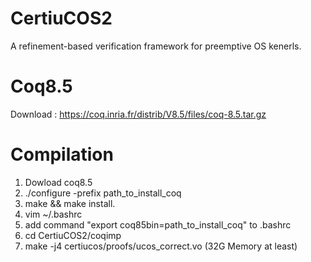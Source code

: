 # CertiuCOS2
A refinement-based verification framework for preemptive OS kenerls. 

# Coq8.5
Download : https://coq.inria.fr/distrib/V8.5/files/coq-8.5.tar.gz

# Compilation
1. Dowload coq8.5
2. ./configure -prefix path_to_install_coq 
3. make && make install. 
4. vim ~/.bashrc 
5. add command "export coq85bin=path_to_install_coq" to .bashrc
6. cd CertiuCOS2/coqimp
7. make -j4 certiucos/proofs/ucos_correct.vo  (32G Memory at least)

